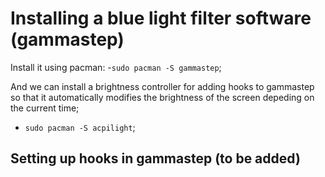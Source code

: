 # Installing a blue light filter software (gammastep)

Install it using pacman:
-```sudo pacman -S gammastep```;

And we can install a brightness controller for adding hooks to gammastep so that it automatically modifies the brightness of the screen depeding on the current time;
- ```sudo pacman -S acpilight```;

## Setting up hooks in gammastep (to be added)
